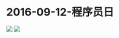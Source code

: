 # 2016-09-12-程序员日
![](https://bilicover2016.github.io/Android/2016-09-12-程序员日.jpg)
![](https://bilicover2016.github.io/PC/2016-09-12.jpg)